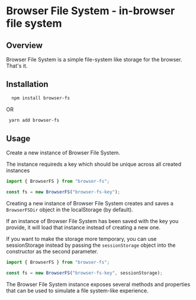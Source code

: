 # Browser File System - in-browser file system

## Overview

Browser File System is a simple file-system like storage for the browser. That's it.

## Installation

```bash
  npm install browser-fs
```

OR

```bash
 yarn add browser-fs
```

## Usage

Create a new instance of Browser File System.

The instance requireds a key which should be unique across all created instances

```js
import { BrowserFS } from "browser-fs";

const fs = new BrowserFS("browser-fs-key");
```

Creating a new instance of Browser File System creates and saves a `BrowserFSDir` object in the localStorage (by default).

If an instance of Browser File System has been saved with the key you provide, it will load that instance instead of creating a new one.

If you want to make the storage more temporary, you can use sessionStorage instead by passing the `sessionStorage` object into the constructor as the second parameter.

```js
import { BrowserFS } from "browser-fs";

const fs = new BrowserFS("browser-fs-key", sessionStorage);
```

The Browser File System instance exposes several methods and properties that can be used to simulate a file system-like experience.
